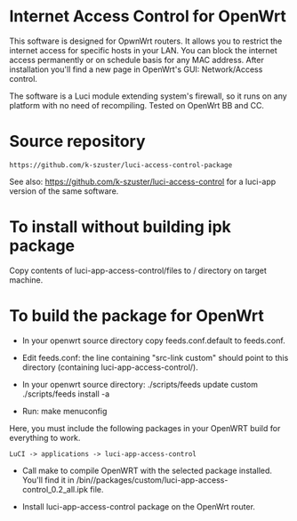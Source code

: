Internet Access Control for OpenWrt
===================================

This software is designed for OpwnWrt routers.
It allows you to restrict the internet access for specific hosts in your LAN.
You can block the internet access permanently or on schedule basis for any MAC address.
After installation you'll find a new page in OpenWrt's GUI: Network/Access control.

The software is a Luci module extending system's firewall, so it runs on any platform with no need of  recompiling.
Tested on OpenWrt BB and CC.

Source repository
=================
    https://github.com/k-szuster/luci-access-control-package
See also:
    https://github.com/k-szuster/luci-access-control
for a luci-app version of the same software.

To install without building ipk package
=======================================
 Copy contents of luci-app-access-control/files to / directory on target machine.

To build the package for OpenWrt
================================
- In your openwrt source directory copy feeds.conf.default to feeds.conf.
- Edit feeds.conf: the line containing "src-link custom" should point to this directory (containing luci-app-access-control/).
- In your openwrt source directory:
    ./scripts/feeds update custom
    ./scripts/feeds install -a

- Run:
    make menuconfig

Here, you must include the following packages in your OpenWRT build for everything to work.

	LuCI -> applications -> luci-app-access-control

- Call make to compile OpenWRT with the selected package installed.
You'll find it in <openwrt>/bin/<target>/packages/custom/luci-app-access-control_0.2_all.ipk file.

- Install luci-app-access-control package on the OpenWrt router.
